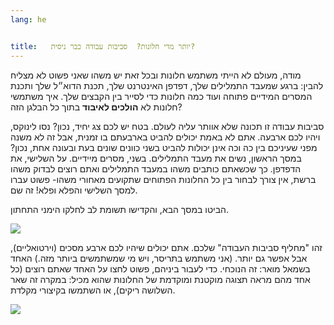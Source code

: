 ```yaml
---
lang: he


title:   יותר מדי חלונות?  סביבות עבודה כבר ניסית?
---
```



מודה, מעולם לא הייתי משתמש חלונות ובכל זאת יש משהו שאני פשוט לא מצליח להבין: ברגע שמעבד התמלילים שלך, דפדפן האינטרנט שלך,
תכנת הדוא״ל שלך ותכנת המסרים המידיים פתוחה ועוד כמה חלונות כדי לסייר בין הקבצים שלך. איך משתמשי חלונות לא <b>הולכים לאיבוד</b>
בתוך כל הבלגן הזה?



  סביבות עבודה זו תכונה שלא אוותר עליה לעולם. בטח יש לכם צג יחיד, נכון? נסו לינוקס, ויהיו לכם ארבעה. אתם לא באמת יכולים להביט בארבעתם בו זמנית, אבל זה לא משנה מפני שעיניכם בין כה וכה אינן יכולות להביט בשני כוונים שונים בעת ובעונה אחת, נכון? במסך הראשון, נשים את מעבד התמלילים. בשני, מסרים מיידיים. על השלישי, את הדפדפן. כך שכשאתם כותבים  משהו במעבד התמלילים ואתם רוצים לבדוק משהו ברשת, אין צורך לבחור בין כל החלונות הפתוחים שתקועים מאחורי משהו- פשוט עברו למסך השלישי והפלא ופלא!  זה שם.

  הביטו במסך הבא, והקדישו תשומת לב לחלקו הימני התחתון.

<img src="Images/workspaces.png" border="0"/>

  זהו "מחליף סביבות העבודה" שלכם.  אתם יכולים שיהיו לכם ארבע מסכים (וירטואליים), אבל אפשר גם יותר. (אני משתמש בתריסר, ויש מי שמשתמשים ביותר מזה.) האחד בשמאל מואר: זה הנוכחי. כדי לעבור ביניהם, פשוט לחצו על האחד שאתם רוצים (כל אחד מהם מראה תצוגה מוקטנת ומוקדמת של החלונות שהוא מכיל: במקרה זה שאר השלושה ריקים), או השתמשו בקיצורי מקלדת.

<img src="Images/workspaces_full.png" border="0"/>





